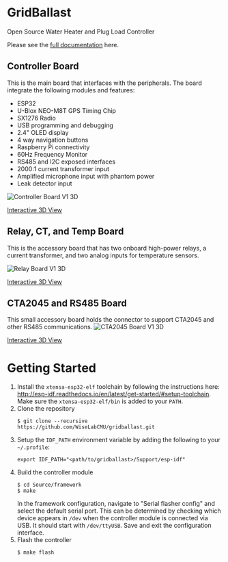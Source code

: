 # GridBallast
Open Source Water Heater and Plug Load Controller

Please see the [full documentation](https://docs.google.com/document/d/1fPQ65AeftvWFN1sJrpfoSuw6C1mJJdnNV9FeLzjZJOI/edit) here.

## Controller Board
This is the main board that interfaces with the peripherals.
The board integrate the following modules and features:
* ESP32
* U-Blox NEO-M8T GPS Timing Chip
* SX1276 Radio
* USB programming and debugging
* 2.4" OLED display
* 4 way navigation buttons
* Raspberry Pi connectivity
* 60Hz Frequency Monitor
* RS485 and I2C exposed interfaces
* 2000:1 current transformer input
* Amplified microphone input with phantom power
* Leak detector input

![Controller Board V1 3D](Hardware/Controller/Info/ControllerV1-3D.png)

[Interactive 3D View](Hardware/Controller/Info/PCBv1.stl)

## Relay, CT, and Temp Board
This is the accessory board that has two onboard high-power relays, a current transformer, and two analog inputs for temperature sensors.

![Relay Board V1 3D](Hardware/Relay%20Board/RelayBoardV1-3D.png)

[Interactive 3D View](Hardware/Relay%20Board/RelayBoardV1.stl)

## CTA2045 and RS485 Board
This small accessory board holds the connector to support CTA2045 and other RS485 communications.
![CTA2045 Board V1 3D](Hardware/CTA2045/Info/CTA2045BoardV1-3D.png)

[Interactive 3D View](Hardware/CTA2045/Info/CTA2045v1.stl)

# Getting Started
1. Install the `xtensa-esp32-elf` toolchain by following the instructions here: http://esp-idf.readthedocs.io/en/latest/get-started/#setup-toolchain.
   Make sure the `xtensa-esp32-elf/bin` is added to your `PATH`.
1. Clone the repository
    ```
    $ git clone --recursive https://github.com/WiseLabCMU/gridballast.git
    ```
1. Setup the `IDF_PATH` environment variable by adding the following to your `~/.profile`:
    ```
    export IDF_PATH="<path/to/gridballast>/Support/esp-idf"
    ```
1. Build the controller module
    ```
    $ cd Source/framework
    $ make
    ```
    In the framework configuration, navigate to "Serial flasher config" and select the default serial port. This can be determined by checking which device appears in `/dev` when the controller module is connected via USB. It should start with `/dev/ttyUSB`.
    Save and exit the configuration interface.
1. Flash the controller
    ```
    $ make flash
    ```
